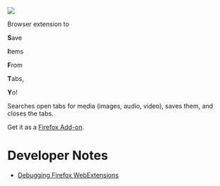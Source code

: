 <p align="left"><img src=https://raw.githubusercontent.com/keeler/sifty/master/icons/sifty.png></p>

Browser extension to

**S**ave

**I**tems

**F**rom

**T**abs,

**Y**o!

Searches open tabs for media (images, audio, video), saves them, and closes the tabs.

Get it as a [Firefox Add-on](https://addons.mozilla.org/en-US/firefox/addon/sifty/).

# Developer Notes
- [Debugging Firefox WebExtensions](https://developer.mozilla.org/en-US/docs/Mozilla/Add-ons/WebExtensions/Debugging)